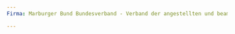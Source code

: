 ```yaml
---
Firma: Marburger Bund Bundesverband - Verband der angestellten und beamteten ärztinnen und ärzte Deutschlands e.V.

---
```


